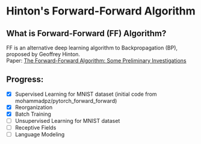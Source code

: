 # Hinton's Forward-Forward Algorithm
## What is Forward-Forward (FF) Algorithm?
FF is an alternative deep learning algorithm to Backpropagation (BP), proposed by Geoffrey Hinton.\
Paper: [The Forward-Forward Algorithm: Some Preliminary Investigations](https://www.cs.toronto.edu/~hinton/FFA13.pdf)

## Progress:
- [x] Supervised Learning for MNIST dataset (initial code from mohammadpz/pytorch_forward_forward)
- [x] Reorganization
- [x] Batch Training
- [ ] Unsupervised Learning for MNIST dataset
- [ ] Receptive Fields
- [ ] Language Modeling
